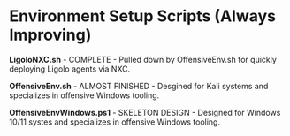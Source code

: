 # Environment Setup Scripts (Always Improving)
**LigoloNXC.sh** - COMPLETE - Pulled down by OffensiveEnv.sh for quickly deploying Ligolo agents via NXC.

**OffensiveEnv.sh** - ALMOST FINISHED - Desgined for Kali systems and specializes in offensive Windows tooling.

**OffensiveEnvWindows.ps1** - SKELETON DESIGN - Designed for Windows 10/11 systes and specializes in offensive Windows tooling.
